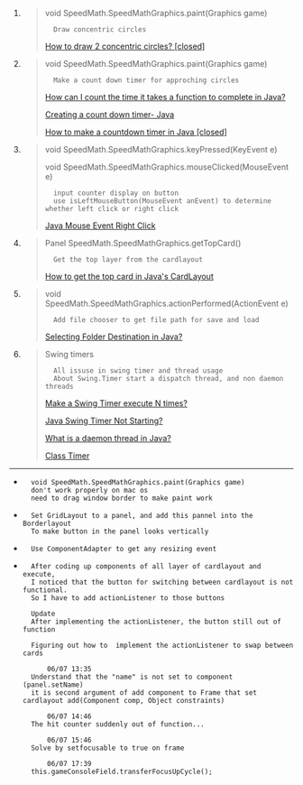 1.  > void SpeedMath.SpeedMathGraphics.paint(Graphics game)
    >
    >       Draw concentric circles
    >[How to draw 2 concentric circles? [closed]](https://stackoverflow.com/questions/19773986/how-to-draw-2-concentric-circles)
    

2.  >void SpeedMath.SpeedMathGraphics.paint(Graphics game)
    >
    >       Make a count down timer for approching circles
    >
    >[How can I count the time it takes a function to complete in Java?](https://stackoverflow.com/questions/692569/how-can-i-count-the-time-it-takes-a-function-to-complete-in-java)
    >
    >[Creating a count down timer- Java](https://stackoverflow.com/questions/32110208/creating-a-count-down-timer-java)
    >
	>[How to make a countdown timer in Java [closed]](https://stackoverflow.com/questions/14393423/how-to-make-a-countdown-timer-in-java)


3.	>	void SpeedMath.SpeedMathGraphics.keyPressed(KeyEvent e)
    >
    >	void SpeedMath.SpeedMathGraphics.mouseClicked(MouseEvent e)
    >
    >	    input counter display on button
	>	    use isLeftMouseButton(MouseEvent anEvent) to determine whether left click or right click
    >
    >[Java Mouse Event Right Click](https://stackoverflow.com/questions/4525733/java-mouse-event-right-click)

4.  >Panel SpeedMath.SpeedMathGraphics.getTopCard()
    >
    >       Get the top layer from the cardlayout
    >
    >[How to get the top card in Java's CardLayout](https://stackoverflow.com/questions/4413251/how-to-get-the-top-card-in-javas-cardlayout)

5.  >void SpeedMath.SpeedMathGraphics.actionPerformed(ActionEvent e)
    >
    >       Add file chooser to get file path for save and load
    >[Selecting Folder Destination in Java?](https://stackoverflow.com/questions/10083447/selecting-folder-destination-in-java)

6.  >Swing timers
    >
    >       All issuse in swing timer and thread usage
    >       About Swing.Timer start a dispatch thread, and non daemon threads
    >[Make a Swing Timer execute N times?](https://stackoverflow.com/questions/16280425/make-a-swing-timer-execute-n-times)
    >
    >[Java Swing Timer Not Starting?](https://stackoverflow.com/questions/24102757/java-swing-timer-not-starting)
    >
    >[What is a daemon thread in Java?](https://stackoverflow.com/questions/2213340/what-is-a-daemon-thread-in-java)
    >
    >[Class Timer](https://docs.oracle.com/en/java/javase/17/docs/api/java.desktop/javax/swing/Timer.html)
    >
    >[]()

---
*       void SpeedMath.SpeedMathGraphics.paint(Graphics game)
        don't work properly on mac os
        need to drag window border to make paint work

*       Set GridLayout to a panel, and add this pannel into the Borderlayout        
        To make button in the panel looks vertically

*       Use ComponentAdapter to get any resizing event

*       After coding up components of all layer of cardlayout and execute,
        I noticed that the button for switching between cardlayout is not functional.
        So I have to add actionListener to those buttons

        Update
        After implementing the actionListener, the button still out of function

        Figuring out how to  implement the actionListener to swap between cards

            06/07 13:35
        Understand that the "name" is not set to component (panel.setName)
        it is second argument of add component to Frame that set cardlayout add(Component comp, Object constraints)

            06/07 14:46
        The hit counter suddenly out of function...

            06/07 15:46
        Solve by setfocusable to true on frame

            06/07 17:39
        this.gameConsoleField.transferFocusUpCycle();